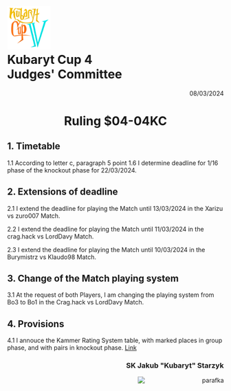 # <img src="https://github.com/KubarytTournaments/KubarytCup/blob/English/Logo/logo-kc4.png" alt="logokc4" style="width: 20%; height: auto;"> <br>Kubaryt Cup 4 <br>Judges' Committee

<p align="right">08/03/2024</p>

<h1 align="center">Ruling $04-04KC</h1>

## 1. Timetable

1.1 According to letter c, paragraph 5 point 1.6 I determine deadline for 1/16 phase of the knockout phase for 22/03/2024.

## 2. Extensions of deadline

2.1 I extend the deadline for playing the Match until 13/03/2024 in the Xarizu vs zuro007 Match.

2.2 I extend the deadline for playing the Match until 11/03/2024 in the crag.hack vs LordDavy Match.

2.3 I extend the deadline for playing the Match until 10/03/2024 in the Burymistrz vs Klaudo98 Match.

## 3. Change of the Match playing system

3.1 At the request of both Players, I am changing the playing system from Bo3 to Bo1 in the Crag.hack vs LordDavy Match.

## 4. Provisions

4.1 I annouce the Kammer Rating System table, with marked places in group phase, and with pairs in knockout phase. [Link](https://docs.google.com/spreadsheets/d/1RR9a0Y6uyttQpr_e5auyu9WK7jYTHh2ktEsxACrzsWE/edit#gid=183659971)

### <p align="right">SK Jakub "Kubaryt" Starzyk</p>
<div align="right"><img src="https://media.discordapp.net/attachments/1022538414328913930/1136284542727110656/image-removebg-preview_3.png" alt="parafka" style="height: auto; width:200px; float:right;"/></div>
